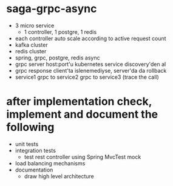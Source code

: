 # saga-grpc-async
- 3 micro service
  - 1 controller, 1 postgre, 1 redis
- each controller auto scale according to active request count
- kafka cluster
- redis cluster
- spring, grpc, postgre, redis async
- grpc server host:port'u kubernetes service discovery'den al
- grpc response client'ta islenemediyse, server'da da rollback
- service1 grpc to service2 grpc to service3 (trace the call)

# after implementation check, implement and document the following
- unit tests
- integration tests
  - test rest controller using Spring MvcTest mock
- load balancing mechanisms
- documentation
  - draw high level architecture
